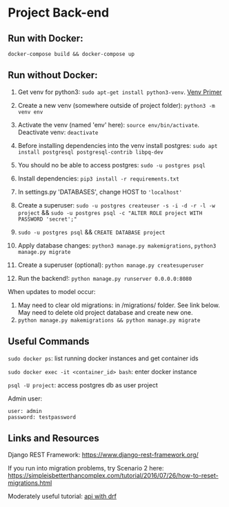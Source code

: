# Project Back-end


## Run with Docker:
```
docker-compose build && docker-compose up
```

## Run without Docker:

1) Get venv for python3: `sudo apt-get install python3-venv`. [Venv Primer](https://realpython.com/python-virtual-environments-a-primer/)
2) Create a new venv (somewhere outside of project folder): `python3 -m venv env`
3) Activate the venv (named 'env' here): `source env/bin/activate`. Deactivate venv: `deactivate`
4) Before installing dependencies into the venv install postgres: `sudo apt install postgresql postgresql-contrib libpq-dev`
5) You should no be able to access postgres: `sudo -u postgres psql`
6) Install dependencies: `pip3 install -r requirements.txt`
7) In settings.py 'DATABASES', change HOST to `'localhost'`
8) Create a superuser: `sudo -u postgres createuser -s -i -d -r -l -w project` && `sudo -u postgres psql -c "ALTER ROLE project WITH PASSWORD 'secret';"`
9) `sudo -u postgres psql` && `CREATE DATABASE project`
10) Apply database changes: `python3 manage.py makemigrations`, `python3 manage.py migrate`
11) Create a superuser (optional): `python manage.py createsuperuser`

11) Run the backend!: `python manage.py runserver 0.0.0.0:8080`

When updates to model occur:
1) May need to clear old migrations: in /migrations/ folder. See link below. May need to delete old project database and create new one.
2) `python manage.py makemigrations && python manage.py migrate`

## Useful Commands
`sudo docker ps`: list running docker instances and get container ids

`sudo docker exec -it <container_id> bash`: enter docker instance

`psql -U project`: access postgres db as user project


Admin user:
```
user: admin
password: testpassword
```

## Links and Resources

Django REST Framework: https://www.django-rest-framework.org/

If you run into migration problems, try Scenario 2 here: https://simpleisbetterthancomplex.com/tutorial/2016/07/26/how-to-reset-migrations.html

Moderately useful tutorial: [api with drf](https://medium.com/@apogiatzis/create-a-restful-api-with-users-and-jwt-authentication-using-django-1-11-drf-part-2-eb6fdcf71f45)